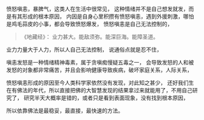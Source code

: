 愤怒嗔恚，暴脾气，这类人在生活中很常见，
这种情绪并不是自己想发就发，而是有其形成的根本原因，
内因是自身心里积攒有愤怒嗔恚，遇到外援刺激，哪怕是鸡毛蒜皮的小事，都会导致愤怒爆发，
愤怒嗔恚是自己无法控制的，

> 《地藏经》：
> 业力甚大。能敌须弥。能深巨海。能障圣道。 

业力力量大于人力，所以人自己无法控制，
说通俗点就是忍不住，

嗔恚发怒是一种情绪精神毒素，属于贪嗔痴慢疑五毒之一，
会导致发怒的人和被发怒的对象都非常痛苦，并且会影响健康导致疾病，破坏家庭关系，人际关系，

愤怒嗔恚形成的原因至今人类科学家依然没有发现，对此知之甚少，
还好我们生在有佛法的年代，所以直接把佛的大智慧发现的结果拿过来就能用了，不用自己研究了，
研究半天大概率是错的，或者只是看到表面现象，没有找到根本原因，

所以依靠佛法是最稳妥，最直接，最快速的方法。




